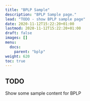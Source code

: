 ```yaml
---
title: "BPLP Sample"
description: "BPLP Sample page."
lead: "TODO - show BPLP sample page"
date: 2020-11-12T15:22:20+01:00
lastmod: 2020-11-12T15:22:20+01:00
draft: false
images: []
menu:
  docs:
    parent: "bplp"
weight: 620
toc: true
---
```


## TODO

Show some sample content for BPLP
